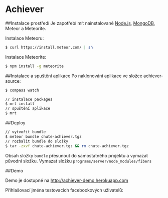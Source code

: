 Achiever
========

##Instalace prostředí
Je zapotřebí mít nainstalované [Node.js](http://nodejs.org/), [MongoDB](http://www.mongodb.org/), Meteor a Meteorite.


Instalace Meteoru:
```bash
$ curl https://install.meteor.com/ | sh
```

Instalace Meteorite:
```bash
$ npm install -g meteorite
```

##Instalace a spuštění aplikace
Po naklonování aplikace ve složce achiever-source:
```bash
$ compass watch
```

```bash
// instalace packages
$ mrt install
// spuštění aplikace
$ mrt
```

##Deploy

```bash
// vytvořit bundle
$ meteor bundle chute-achiever.tgz
// rozbalit bundle do složky
$ tar -zxvf chute-achiever.tgz && rm chute-achiever.tgz
```

Obsah složky ```bundle``` přesunout do samostatného projektu a vymazat původní složku.
Vymazat složku ```programs/server/node_modules/fibers```

##Demo

Demo je dostupné na http://achiever-demo.herokuapp.com

Přihlašovací jména testovacích facebookových uživatelů:


